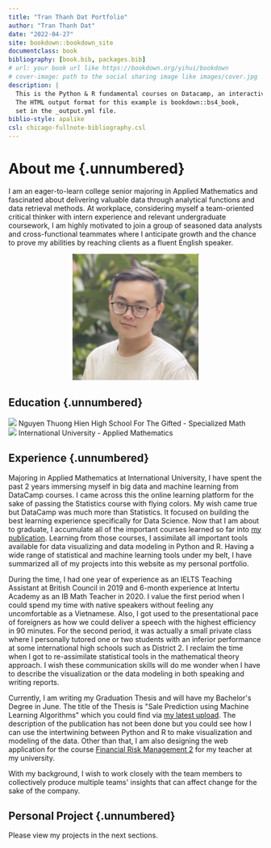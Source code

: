 ```yaml
--- 
title: "Tran Thanh Dat Portfolio"
author: "Tran Thanh Dat"
date: "2022-04-27"
site: bookdown::bookdown_site
documentclass: book
bibliography: [book.bib, packages.bib]
# url: your book url like https://bookdown.org/yihui/bookdown
# cover-image: path to the social sharing image like images/cover.jpg
description: |
  This is the Python & R fundamental courses on Datacamp, an interactive learning platform.
  The HTML output format for this example is bookdown::bs4_book,
  set in the _output.yml file.
biblio-style: apalike
csl: chicago-fullnote-bibliography.csl
---
```




# About me {.unnumbered}

I am an eager-to-learn college senior majoring in Applied Mathematics and fascinated about delivering valuable data through analytical functions and data retrieval methods. At workplace, considering myself a team-oriented critical thinker with intern experience and relevant undergraduate coursework, I am highly motivated to join a group of seasoned data analysts and cross-functional teammates where I anticipate growth and the chance to prove my abilities by reaching clients as a fluent English speaker.

<center>
<img height="250" width="250" alt="May be an image of 1 person and text" class="i09qtzwb n7fi1qx3 datstx6m pmk7jnqg j9ispegn kr520xx4 k4urcfbm bixrwtb6" referrerpolicy="origin-when-cross-origin" src="https://raw.githubusercontent.com/ThanhDatIU/image/main/avatar.png">
</center>

## Education {.unnumbered}

<div dir="auto" style="text-align: start;">
<span class="pq6dq46d tbxw36s4 knj5qynh kvgmc6g5 ditlmg2l oygrvhab nvdbi5me sf5mxxl7 gl3lb2sf hhz5lgdu">
<img height="16" width="16" alt=" " referrerpolicy="origin-when-cross-origin" src="https://static.xx.fbcdn.net/images/emoji.php/v9/t56/2/16/1f58b.png">
</span>Nguyen Thuong Hien High School For The Gifted - Specialized Math
</div>
<div dir="auto" style="text-align: start;">
<span class="pq6dq46d tbxw36s4 knj5qynh kvgmc6g5 ditlmg2l oygrvhab nvdbi5me sf5mxxl7 gl3lb2sf hhz5lgdu">
<img height="16" width="16" alt=" " referrerpolicy="origin-when-cross-origin" src="https://static.xx.fbcdn.net/images/emoji.php/v9/t56/2/16/1f58b.png">
</span>International University - Applied Mathematics
</div>

## Experience {.unnumbered}

Majoring in Applied Mathematics at International University, I have spent the past 2 years immersing myself in big data and machine learning from DataCamp courses. I came across this the online learning platform for the sake of passing the Statistics course with flying colors. My wish came true but DataCamp was much more than Statistics. It focused on building the best learning experience specifically for Data Science. Now that I am about to graduate, I accumulate all of the important courses learned so far into <a href="https://rpubs.com/cliex159">my publication</a>. Learning from those courses, I assimilate all important tools available for data visualizing and data modeling in Python and R. Having a wide range of statistical and machine learning tools under my belt, I have summarized all of my projects into this website as my personal portfolio.

During the time, I had one year of experience as an IELTS Teaching Assistant at British Council in 2019 and 6-month experience at Intertu Academy as an IB Math Teacher in 2020. I value the first period when I could spend my time with native speakers without feeling any uncomfortable as a Vietnamese. Also, I got used to the presentational pace of foreigners as how we could deliver a speech with the highest efficiency in 90 minutes. For the second period, it was actually a small private class where I personally tutored one or two students with an inferior performance at some international high schools such as District 2. I reclaim the time when I got to re-assimilate statistical tools in the mathematical theory approach. I wish these communication skills will do me wonder when I have to describe the visualization or the data modeling in both speaking and writing reports.

Currently, I am writing my Graduation Thesis and will have my Bachelor's Degree in June. The title of the Thesis is "Sale Prediction using Machine Learning Algorithms" which you could find via <a href="https://rpubs.com/cliex159/894305">my latest upload</a>. The description of the publication has not been done but you could see how I can use the intertwining between Python and R to make visualization and modeling of the data. Other than that, I am also designing the web application for the course <a href="https://frisk2.netlify.app/">Financial Risk Management 2</a> for my teacher at my university.

With my background, I wish to work closely with the team members to collectively produce multiple teams' insights that can affect change for the sake of the company.

## Personal Project {.unnumbered}

Please view my projects in the next sections.
